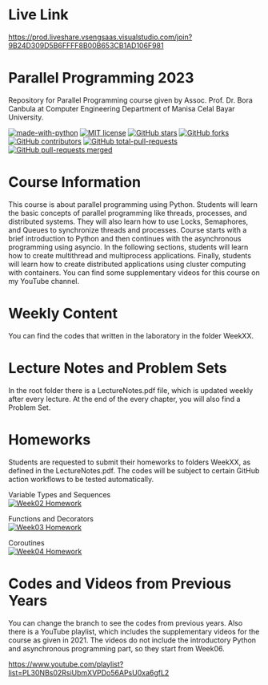 # Live Link
https://prod.liveshare.vsengsaas.visualstudio.com/join?9B24D309D5B6FFFF8B00B653CB1AD106F981


# Parallel Programming 2023
Repository for Parallel Programming course given by Assoc. Prof. Dr. Bora Canbula 
at Computer Engineering Department of Manisa Celal Bayar University.

[![made-with-python](https://img.shields.io/badge/Made%20with-Python-1f425f.svg)](https://www.python.org/) [![MIT license](https://img.shields.io/badge/License-MIT-blue.svg)](https://lbesson.mit-license.org/) [![GitHub stars](https://badgen.net/github/stars/canbula/ParallelProgramming/)](https://GitHub.com/canbula/ParallelProgramming/stargazers/) [![GitHub forks](https://badgen.net/github/forks/canbula/ParallelProgramming/)](https://GitHub.com/canbula/ParallelProgramming/network/) [![GitHub contributors](https://img.shields.io/github/contributors/canbula/ParallelProgramming.svg)](https://GitHub.com/canbula/ParallelProgramming/graphs/contributors/) [![GitHub total-pull-requests](https://badgen.net/github/prs/canbula/ParallelProgramming)](https://GitHub.com/canbula/ParallelProgramming/pull/) [![GitHub pull-requests merged](https://badgen.net/github/merged-prs/canbula/ParallelProgramming)](https://github.com/canbula/ParallelProgramming/pulls?q=is%3Amerged)

# Course Information
This course is about parallel programming using Python. Students will learn the basic concepts 
of parallel programming like threads, processes, and distributed systems. They will also learn 
how to use Locks, Semaphores, and Queues to synchronize threads and processes. Course starts 
with a brief introduction to Python and then continues with the asynchronous programming using 
asyncio. In the following sections, students will learn how to create multithread and multiprocess 
applications. Finally, students will learn how to create distributed applications using cluster 
computing with containers. You can find some supplementary videos for this course on my YouTube channel.

# Weekly Content
You can find the codes that written in the laboratory in the folder WeekXX.

# Lecture Notes and Problem Sets
In the root folder there is a LectureNotes.pdf file, which is updated weekly after every lecture. 
At the end of the every chapter, you will also find a Problem Set.

# Homeworks
Students are requested to submit their homeworks to folders WeekXX, as defined in the LectureNotes.pdf. 
The codes will be subject to certain GitHub action workflows to be tested automatically.

Variable Types and Sequences<br>[![Week02 Homework](https://github.com/canbula/ParallelProgramming/actions/workflows/python-app-week-02.yml/badge.svg?branch=master)](https://github.com/canbula/ParallelProgramming/actions/workflows/python-app-week-02.yml)

Functions and Decorators<br>[![Week03 Homework](https://github.com/canbula/ParallelProgramming/actions/workflows/python-app-week-03.yml/badge.svg)](https://github.com/canbula/ParallelProgramming/actions/workflows/python-app-week-03.yml)

Coroutines<br>[![Week04 Homework](https://github.com/canbula/ParallelProgramming/actions/workflows/python-app-week-04.yml/badge.svg)](https://github.com/canbula/ParallelProgramming/actions/workflows/python-app-week-04.yml)

# Codes and Videos from Previous Years
You can change the branch to see the codes from previous years. Also there is a YouTube playlist, 
which includes the supplementary videos for the course as given in 2021. The videos do not include 
the introductory Python and asynchronous programming part, so they start from Week06.

https://www.youtube.com/playlist?list=PL30NBs02RsiUbmXVPDo56APsU0xa6gfL2
